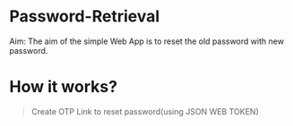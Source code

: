 # Password-Retrieval
 Aim: The aim of the simple Web App is to reset the old password with new password.
 
 # How it works?
  > Create OTP Link to reset password(using JSON WEB TOKEN)
  
  > 
 
